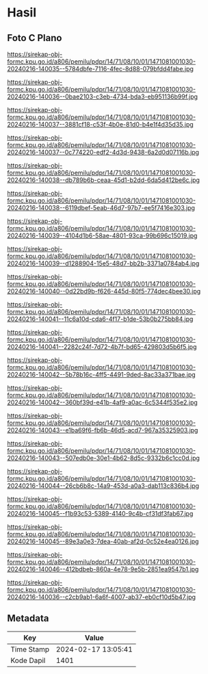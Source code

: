 # Hasil

## Foto C Plano

https://sirekap-obj-formc.kpu.go.id/a806/pemilu/pdpr/14/71/08/10/01/1471081001030-20240216-140035--5784dbfe-7116-4fec-8d88-079bfdd4fabe.jpg

https://sirekap-obj-formc.kpu.go.id/a806/pemilu/pdpr/14/71/08/10/01/1471081001030-20240216-140036--0bae2103-c3eb-4734-bda3-eb951136b99f.jpg

https://sirekap-obj-formc.kpu.go.id/a806/pemilu/pdpr/14/71/08/10/01/1471081001030-20240216-140037--3881cf18-c53f-4b0e-81d0-b4e1f4d35d35.jpg

https://sirekap-obj-formc.kpu.go.id/a806/pemilu/pdpr/14/71/08/10/01/1471081001030-20240216-140037--0c774220-edf2-4d3d-9438-6a2d0d07116b.jpg

https://sirekap-obj-formc.kpu.go.id/a806/pemilu/pdpr/14/71/08/10/01/1471081001030-20240216-140038--db789b6b-ceaa-45d1-b2dd-6da5d412be6c.jpg

https://sirekap-obj-formc.kpu.go.id/a806/pemilu/pdpr/14/71/08/10/01/1471081001030-20240216-140038--6119dbef-5eab-46d7-97b7-ee5f7416e303.jpg

https://sirekap-obj-formc.kpu.go.id/a806/pemilu/pdpr/14/71/08/10/01/1471081001030-20240216-140039--4104d1b6-58ae-4801-93ca-99b696c15019.jpg

https://sirekap-obj-formc.kpu.go.id/a806/pemilu/pdpr/14/71/08/10/01/1471081001030-20240216-140039--d1288904-15e5-48d7-bb2b-3371a0784ab4.jpg

https://sirekap-obj-formc.kpu.go.id/a806/pemilu/pdpr/14/71/08/10/01/1471081001030-20240216-140040--0d22bd9b-f626-445d-80f5-774dec4bee30.jpg

https://sirekap-obj-formc.kpu.go.id/a806/pemilu/pdpr/14/71/08/10/01/1471081001030-20240216-140041--11c6a10d-cda6-4f17-b1de-53b0b275bb84.jpg

https://sirekap-obj-formc.kpu.go.id/a806/pemilu/pdpr/14/71/08/10/01/1471081001030-20240216-140041--2282c24f-7d72-4b7f-bd65-429803d5b6f5.jpg

https://sirekap-obj-formc.kpu.go.id/a806/pemilu/pdpr/14/71/08/10/01/1471081001030-20240216-140042--5b78b16c-4ff5-4491-9ded-8ac33a371bae.jpg

https://sirekap-obj-formc.kpu.go.id/a806/pemilu/pdpr/14/71/08/10/01/1471081001030-20240216-140042--360bf39d-e41b-4af9-a0ac-6c5344f535e2.jpg

https://sirekap-obj-formc.kpu.go.id/a806/pemilu/pdpr/14/71/08/10/01/1471081001030-20240216-140043--e1ba69f6-fb6b-46d5-acd7-967a35325903.jpg

https://sirekap-obj-formc.kpu.go.id/a806/pemilu/pdpr/14/71/08/10/01/1471081001030-20240216-140043--507edb0e-30e1-4b62-8d5c-9332b6c1cc0d.jpg

https://sirekap-obj-formc.kpu.go.id/a806/pemilu/pdpr/14/71/08/10/01/1471081001030-20240216-140044--26cb6b8c-14a9-453d-a0a3-dab113c836b4.jpg

https://sirekap-obj-formc.kpu.go.id/a806/pemilu/pdpr/14/71/08/10/01/1471081001030-20240216-140045--f1b93c53-5389-4140-9c4b-cf31df3fab67.jpg

https://sirekap-obj-formc.kpu.go.id/a806/pemilu/pdpr/14/71/08/10/01/1471081001030-20240216-140045--89e3a0e3-7dea-40ab-af2d-0c52e4ea0126.jpg

https://sirekap-obj-formc.kpu.go.id/a806/pemilu/pdpr/14/71/08/10/01/1471081001030-20240216-140046--412bdbeb-860a-4e78-9e5b-2851ea9547b1.jpg

https://sirekap-obj-formc.kpu.go.id/a806/pemilu/pdpr/14/71/08/10/01/1471081001030-20240216-140036--c2cb9ab1-6a6f-4007-ab37-eb0cf10d5b47.jpg


## Metadata

| Key        | Value               |
| ---------- | ------------------- |
| Time Stamp | 2024-02-17 13:05:41 |
| Kode Dapil | 1401                |



